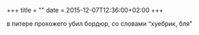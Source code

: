 +++
title = ""
date = 2015-12-07T12:36:00+02:00
+++

в питере прохожего убил бордюр, со словами “хуебрик, бля”


